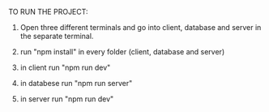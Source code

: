 TO RUN THE PROJECT:

1. Open three different terminals and go into client, database and server in the separate terminal.

2. run "npm install" in every folder (client, database and server)

3. in client run "npm run dev"
4. in databese run "npm run server"
5. in server run "npm run dev"
